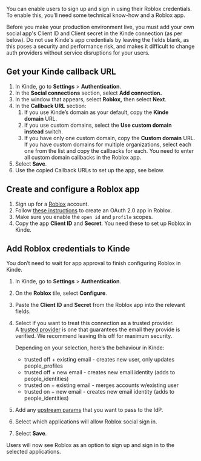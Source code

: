 
You can enable users to sign up and sign in using their Roblox credentials. To enable this, you’ll need some technical know-how and a Roblox app.

<Aside type="warning" title="Social sign in for production environments">

Before you make your production environment live, you must add your own social app's Client ID and Client secret in the Kinde connection (as per below). Do not use Kinde's app credentials by leaving the fields blank, as this poses a security and performance risk, and makes it difficult to change auth providers without service disruptions for your users.

</Aside>

## Get your Kinde callback URL

1. In Kinde, go to **Settings** > **Authentication**.
2. In the **Social connections** section, select **Add connection.**
3. In the window that appears, select **Roblox,** then select **Next**. 
4. In the **Callback URL** section:
    1. If you use Kinde’s domain as your default, copy the **Kinde domain** URL.
    2. If you use custom domains, select the **Use custom domain instead** switch.
    3. If you have only one custom domain, copy the **Custom domain** URL. If you have custom domains for multiple organizations, select each one from the list and copy the callbacks for each. You need to enter all custom domain callbacks in the Roblox app.
5. Select **Save**.
6. Use the copied Callback URLs to set up the app, see below.

## Create and configure a Roblox app

1. Sign up for a [Roblox](https://www.roblox.com/) account.
2. Follow [these instructions](https://create.roblox.com/docs/cloud/open-cloud/oauth2-registration/) to create an OAuth 2.0 app in Roblox.
3. Make sure you enable the `open id` and `profile` scopes.
4. Copy the app **Client ID** and **Secret**. You need these to set up Roblox in Kinde.

## Add Roblox credentials to Kinde

You don’t need to wait for app approval to finish configuring Roblox in Kinde. 

1. In Kinde, go to **Settings** > **Authentication**.
2. On the **Roblox** tile, select **Configure**.
3. Paste the **Client ID** and **Secret** from the Roblox app into the relevant fields.
4. Select if you want to treat this connection as a trusted provider. A [trusted provider](/authenticate/about-auth/identity-and-verification/) is one that guarantees the email they provide is verified. We recommend leaving this off for maximum security.
    
    Depending on your selection, here’s the behaviour in Kinde:
    
    - trusted off + existing email - creates new user, only updates people_profiles
    - trusted off + new email - creates new email identity (adds to people_identities)
    - trusted on + existing email - merges accounts w/existing user
    - trusted on + new email - creates new email identity (adds to people_identities)
5. Add any [upstream params](/authenticate/auth-guides/pass-params-idp/) that you want to pass to the IdP.
6. Select which applications will allow Roblox social sign in.
7. Select **Save**.

Users will now see Roblox as an option to sign up and sign in to the selected applications.
